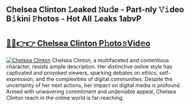 ## Chelsea Clinton 𝙻eaked 𝙽u𝚍e - Part-nly 𝚅𝚒deo B𝚒kini 𝙿hotos - Hot All 𝙻eaks 1abvP

# <h2><a href="http://ld3lewl.urlbe.top/?page=Chelsea+Clinton">🔗🔗👉👉 Chelsea Clinton P𝚑oto𝚜Vid𝚎o</a></h2>

[![Chelsea Clinton](https://i.imgur.com/eBuTRDB.gif)](http://ld3lewl.urlbe.top/?page=Chelsea+Clinton)
Chelsea Clinton, a multifaceted and contentious character, resists simple description. Her distinctive online style has captivated and provoked viewers, sparking debates on ethics, self-expression, and the complexities of digital communities. Despite the uncertainty of her next actions, her impact on digital media is profound. Armed with unwavering commitment and undeniable appeal, Chelsea Clinton reach in the online world is far-reaching.
